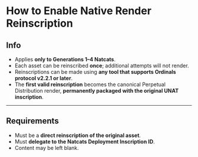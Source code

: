 # How to Enable Native Render Reinscription  

## Info  
- Applies **only to Generations 1–4 Natcats**.  
- Each asset can be reinscribed **once**; additional attempts will not render.  
- Reinscriptions can be made using **any tool that supports Ordinals protocol v2.2.1 or later**.  
- The **first valid reinscription** becomes the canonical Perpetual Distribution render, **permanently packaged with the original UNAT inscription**.  

---

## Requirements  
- Must be a **direct reinscription of the original asset**.  
- Must **delegate to the Natcats Deployment Inscription ID**.  
- Content may be left blank.  
